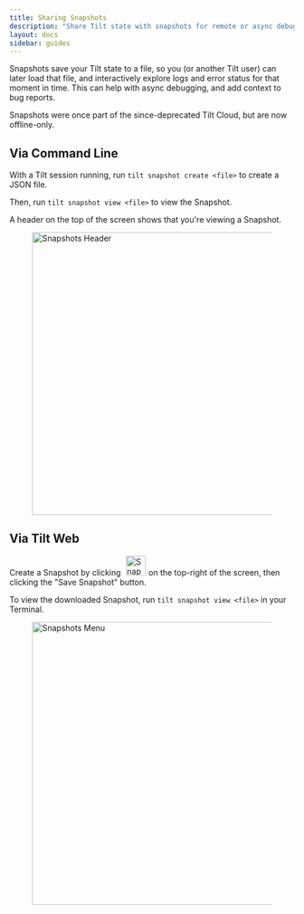 ```yaml
---
title: Sharing Snapshots
description: "Share Tilt state with snapshots for remote or async debugging"
layout: docs
sidebar: guides
---
```


Snapshots save your Tilt state to a file, so you (or another Tilt user) can later load that file, and interactively explore logs and error status for that moment in time. This can help with async debugging, and add context to bug reports. 

Snapshots were once part of the since-deprecated Tilt Cloud, but are now offline-only.

## Via Command Line

With a Tilt session running, run `tilt snapshot create <file>` to create a JSON file.

Then, run `tilt snapshot view <file>` to view the Snapshot.

A header on the top of the screen shows that you're viewing a Snapshot.

<figure>
  <img src="/assets/docimg/snapshots-header.png" style="width:500px; height: auto;" title="Snapshots Header">
</figure>


## Via Tilt Web

Create a Snapshot by clicking <img src="/assets/docimg/snapshots-icon.png" title="Snapshots Icon" style="width:35px; height: auto; margin-left: 5px; margin-right: 5px;">on the top-right of the screen, then clicking the "Save Snapshot" button.

To view the downloaded Snapshot, run `tilt snapshot view <file>` in your Terminal.

<figure>
  <img src="/assets/docimg/snapshots-menu.png" style="width:500px; height: auto;" title="Snapshots Menu">
</figure>
